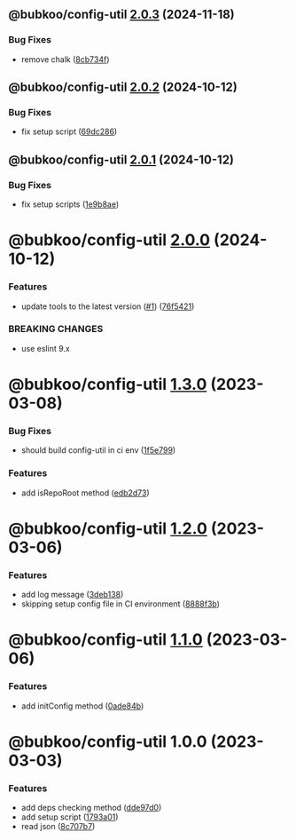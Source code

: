 ## @bubkoo/config-util [2.0.3](https://github.com/bubkoo/configs/compare/@bubkoo/config-util@2.0.2...@bubkoo/config-util@2.0.3) (2024-11-18)


### Bug Fixes

* remove chalk ([8cb734f](https://github.com/bubkoo/configs/commit/8cb734fb85b26ba9b40848ae1656ae2f8d391a3d))

## @bubkoo/config-util [2.0.2](https://github.com/bubkoo/configs/compare/@bubkoo/config-util@2.0.1...@bubkoo/config-util@2.0.2) (2024-10-12)


### Bug Fixes

* fix setup script ([69dc286](https://github.com/bubkoo/configs/commit/69dc286436a64046182b4ca0728ffc45390d6e2a))

## @bubkoo/config-util [2.0.1](https://github.com/bubkoo/configs/compare/@bubkoo/config-util@2.0.0...@bubkoo/config-util@2.0.1) (2024-10-12)


### Bug Fixes

* fix setup scripts ([1e9b8ae](https://github.com/bubkoo/configs/commit/1e9b8ae576ab1067945602d94fe175fa1bf06a02))

# @bubkoo/config-util [2.0.0](https://github.com/bubkoo/configs/compare/@bubkoo/config-util@1.3.0...@bubkoo/config-util@2.0.0) (2024-10-12)


### Features

* update tools to the latest version ([#1](https://github.com/bubkoo/configs/issues/1)) ([76f5421](https://github.com/bubkoo/configs/commit/76f542161e064ff8ef8edbfc5edbb81c35774663))


### BREAKING CHANGES

* use eslint 9.x

# @bubkoo/config-util [1.3.0](https://github.com/bubkoo/configs/compare/@bubkoo/config-util@1.2.0...@bubkoo/config-util@1.3.0) (2023-03-08)


### Bug Fixes

* should build config-util in ci env ([1f5e799](https://github.com/bubkoo/configs/commit/1f5e7993bcf8eb87fe9583b697c8f4d8844682e1))


### Features

* add isRepoRoot method ([edb2d73](https://github.com/bubkoo/configs/commit/edb2d7318af74006296b4ea32cee09e9c0fc93b4))

# @bubkoo/config-util [1.2.0](https://github.com/bubkoo/configs/compare/@bubkoo/config-util@1.1.0...@bubkoo/config-util@1.2.0) (2023-03-06)


### Features

* add log message ([3deb138](https://github.com/bubkoo/configs/commit/3deb1381de6a2b23054f72684c878182eebecbae))
* skipping setup config file in CI environment ([8888f3b](https://github.com/bubkoo/configs/commit/8888f3b1161d374eebb0912359e031e6f63aae96))

# @bubkoo/config-util [1.1.0](https://github.com/bubkoo/configs/compare/@bubkoo/config-util@1.0.0...@bubkoo/config-util@1.1.0) (2023-03-06)


### Features

* add initConfig method ([0ade84b](https://github.com/bubkoo/configs/commit/0ade84bccd276801134ba7d551a29529bb4c10ee))

# @bubkoo/config-util 1.0.0 (2023-03-03)


### Features

* add deps checking method ([dde97d0](https://github.com/bubkoo/configs/commit/dde97d069b76efec5bbf792b6ecc759382d916be))
* add setup script ([1793a01](https://github.com/bubkoo/configs/commit/1793a011116b68250b262ab9ffa679b03c0aabcd))
* read json ([8c707b7](https://github.com/bubkoo/configs/commit/8c707b70d5eea61f7d4e67d1f1677a933a61beee))
